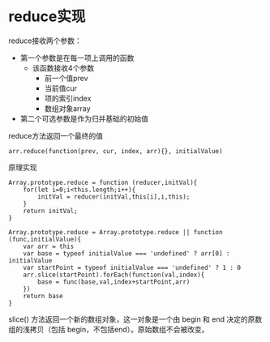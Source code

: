 # reduce实现
reduce接收两个参数：  
- 第一个参数是在每一项上调用的函数
  - 该函数接收4个参数
    - 前一个值prev
    - 当前值cur
    - 项的索引index
    - 数组对象array
- 第二个可选参数是作为归并基础的初始值  

reduce方法返回一个最终的值
```
arr.reduce(function(prev, cur, index, arr){}, initialValue)
```

原理实现
```
Array.prototype.reduce = function (reducer,initVal){
    for(let i=0;i<this.length;i++){
        initVal = reducer(initVal,this[i],i,this);
    }
    return initVal;
}
```
```
Array.prototype.reduce = Array.prototype.reduce || function (func,initialValue){
    var arr = this
    var base = typeof initialValue === 'undefined' ? arr[0] : initialValue
    var startPoint = typeof initialValue === 'undefined' ? 1 : 0
    arr.slice(startPoint).forEach(function(val,index){
        base = func(base,val,index+startPoint,arr)
    })
    return base
}
```
slice() 方法返回一个新的数组对象，这一对象是一个由 begin 和 end 决定的原数组的浅拷贝（包括 begin，不包括end）。原始数组不会被改变。